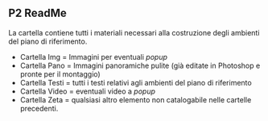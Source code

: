 ## P2 ReadMe

La cartella contiene tutti i materiali necessari alla costruzione degli ambienti del piano di riferimento.

- Cartella Img = Immagini per eventuali *popup*
- Cartella Pano = Immagini panoramiche pulite (già editate in Photoshop e pronte per il montaggio)
- Cartella Testi = tutti i testi relativi agli ambienti del piano di riferimento
- Cartella Video = eventuali video a *popup*
- Cartella Zeta = qualsiasi altro elemento non catalogabile nelle cartelle precedenti.